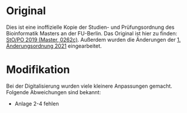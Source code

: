# Original

Dies ist eine inoffizielle Kopie der Studien- und Prüfungsordnung des
Bioinformatik Masters an der FU-Berlin. Das Original ist hier zu finden:
[StO/PO 2019 (Master, 0262c)](https://www.imp.fu-berlin.de/fbv/pruefungsbuero/Studien--und-Pruefungsordnungen/STOPO_MSc_Bioinf_-2019.pdf).
Außerdem wurden die Änderungen der
[1. Änderungsordnung 2021](https://www.imp.fu-berlin.de/fbv/pruefungsbuero/Studien--und-Pruefungsordnungen/SPO-MSc-Bioinformatik_2021.pdf)
eingearbeitet.

# Modifikation

Bei der Digitalisierung wurden viele kleinere Anpassungen gemacht. Folgende
Abweichungen sind bekannt:

- Anlage 2-4 fehlen
